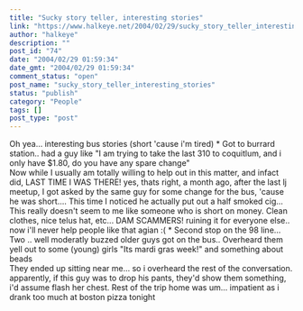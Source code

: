 ```yaml
---
title: "Sucky story teller, interesting stories"
link: "https://www.halkeye.net/2004/02/29/sucky_story_teller_interesting_stories/"
author: "halkeye"
description: ""
post_id: "74"
date: "2004/02/29 01:59:34"
date_gmt: "2004/02/29 01:59:34"
comment_status: "open"
post_name: "sucky_story_teller_interesting_stories"
status: "publish"
category: "People"
tags: []
post_type: "post"
---
```


Oh yea... interesting bus stories (short 'cause i'm tired) * Got to burrard station.. had a guy like "I am trying to take the last 310 to coquitlum, and i only have $1.80, do you have any spare change"  
Now while I usually am totally willing to help out in this matter, and infact did, LAST TIME I WAS THERE! yes, thats right, a month ago, after the last lj meetup, I got asked by the same guy for some change for the bus, 'cause he was short.... This time I noticed he actually put out a half smoked cig... This really doesn't seem to me like someone who is short on money. Clean clothes, nice telus hat, etc... DAM SCAMMERS! ruining it for everyone else.. now i'll never help people like that agian :( * Second stop on the 98 line... Two .. well moderatly buzzed older guys got on the bus.. Overheard them yell out to some (young) girls "Its mardi gras week!" and something about beads  
They ended up sitting near me... so i overheard the rest of the conversation. apparently, if this guy was to drop his pants, they'd show them something, i'd assume flash her chest. Rest of the trip home was um... impatient as i drank too much at boston pizza tonight